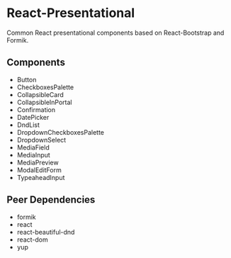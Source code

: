 # React-Presentational
Common React presentational components based on React-Bootstrap and Formik.

## Components
- Button
- CheckboxesPalette
- CollapsibleCard
- CollapsibleInPortal
- Confirmation
- DatePicker
- DndList
- DropdownCheckboxesPalette
- DropdownSelect
- MediaField
- MediaInput
- MediaPreview
- ModalEditForm
- TypeaheadInput

## Peer Dependencies
- formik
- react
- react-beautiful-dnd
- react-dom
- yup
